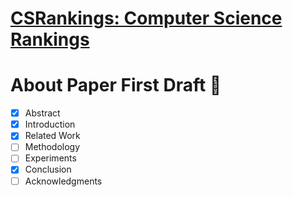 # [CSRankings: Computer Science Rankings](http://csrankings.org/)

# About Paper First Draft :rocket:
- [x] Abstract
- [x] Introduction
- [x] Related Work
- [ ] Methodology
- [ ] Experiments
- [x] Conclusion
- [ ] Acknowledgments
